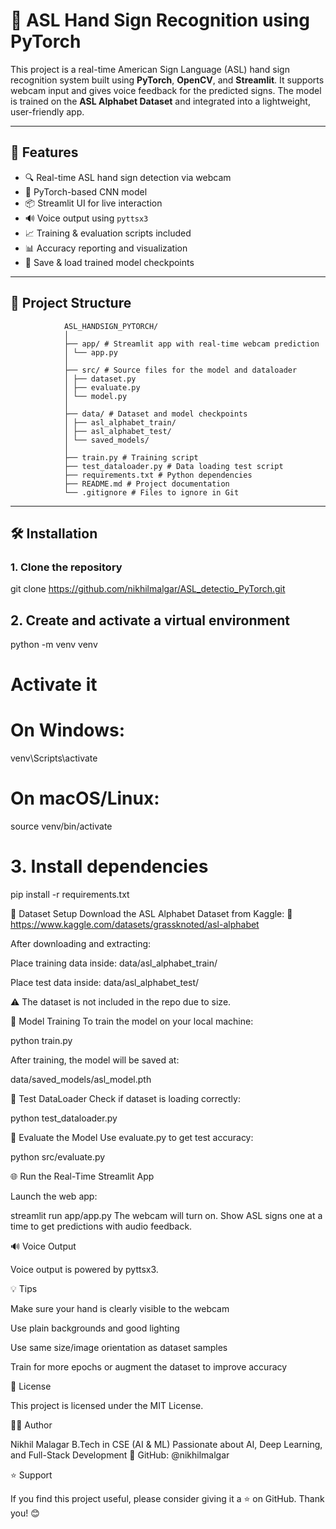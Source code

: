 # 🤟 ASL Hand Sign Recognition using PyTorch

This project is a real-time American Sign Language (ASL) hand sign recognition system built using **PyTorch**, **OpenCV**, and **Streamlit**. It supports webcam input and gives voice feedback for the predicted signs. The model is trained on the **ASL Alphabet Dataset** and integrated into a lightweight, user-friendly app.

---

## 🚀 Features

- 🔍 Real-time ASL hand sign detection via webcam
- 🧠 PyTorch-based CNN model
- 📦 Streamlit UI for live interaction
- 🔊 Voice output using `pyttsx3`
- 📈 Training & evaluation scripts included
- 📊 Accuracy reporting and visualization
- 💾 Save & load trained model checkpoints

---

## 📂 Project Structure

                ASL_HANDSIGN_PYTORCH/
                │
                ├── app/ # Streamlit app with real-time webcam prediction
                │ └── app.py
                │
                ├── src/ # Source files for the model and dataloader
                │ ├── dataset.py
                │ ├── evaluate.py
                │ └── model.py
                │
                ├── data/ # Dataset and model checkpoints
                │ ├── asl_alphabet_train/
                │ ├── asl_alphabet_test/
                │ └── saved_models/
                │
                ├── train.py # Training script
                ├── test_dataloader.py # Data loading test script
                ├── requirements.txt # Python dependencies
                ├── README.md # Project documentation
                └── .gitignore # Files to ignore in Git

---

## 🛠️ Installation

### 1. Clone the repository

git clone https://github.com/nikhilmalgar/ASL_detectio_PyTorch.git

## 2. Create and activate a virtual environment

python -m venv venv

# Activate it

# On Windows:

venv\Scripts\activate

# On macOS/Linux:

source venv/bin/activate

# 3. Install dependencies

pip install -r requirements.txt

📁 Dataset Setup
Download the ASL Alphabet Dataset from Kaggle:
🔗 https://www.kaggle.com/datasets/grassknoted/asl-alphabet

After downloading and extracting:

Place training data inside:
data/asl_alphabet_train/

Place test data inside:
data/asl_alphabet_test/

⚠️ The dataset is not included in the repo due to size.

🧠 Model Training
To train the model on your local machine:

python train.py

After training, the model will be saved at:

data/saved_models/asl_model.pth

🧪 Test DataLoader
Check if dataset is loading correctly:

python test_dataloader.py

🎯 Evaluate the Model
Use evaluate.py to get test accuracy:

python src/evaluate.py

🌐 Run the Real-Time Streamlit App

Launch the web app:

streamlit run app/app.py
The webcam will turn on. Show ASL signs one at a time to get predictions with audio feedback.

🔊 Voice Output

Voice output is powered by pyttsx3.

💡 Tips

Make sure your hand is clearly visible to the webcam

Use plain backgrounds and good lighting

Use same size/image orientation as dataset samples

Train for more epochs or augment the dataset to improve accuracy

📃 License

This project is licensed under the MIT License.

🙋‍♂️ Author

Nikhil Malagar
B.Tech in CSE (AI & ML)
Passionate about AI, Deep Learning, and Full-Stack Development
🔗 GitHub: @nikhilmalgar

⭐ Support

If you find this project useful, please consider giving it a ⭐ on GitHub. Thank you! 😊
